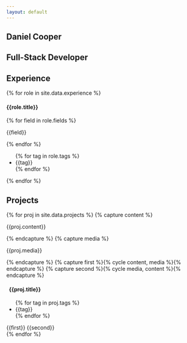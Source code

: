 ```yaml
---
layout: default
---
```

<section id="hero">
	<div class="container">		
		<h1>Daniel Cooper</h1>
		<h2>Full-Stack Developer</h2>
		<h3>
		<i class="fa fa-code timeline-point timeline-bottom" aria-hidden="true"></i>
		<i class="fa fa-database timeline-point timeline-bottom" aria-hidden="true"></i>
		<i class="fa fa-link timeline-point timeline-bottom" aria-hidden="true"></i>
		</h3>
	</div>
</section>
<section class="experience" id="roles">
	<div class="container">
		<h2>Experience</h2>
		<i class="fa fa-chevron-up timeline-point" aria-hidden="true"></i>
		{% for role in site.data.experience %}
		<div class="role {{role.div_class}}">
			<h4>{{role.title}}</h4>
			{% for field in role.fields %}
			<p>{{field}}</p>
			{% endfor %}
			<ul class="tags">
			{% for tag in role.tags %}
				<li>{{tag}}</li>
			{% endfor %}
			</ul>
		</div>
		{% endfor %}
		<i class="fa fa-circle-o timeline-point timeline-bottom" aria-hidden="true"></i>
	</div>
</section>
<section class="off portfolio" id="projects">
	<h2>Projects</h2>
	{% for proj in site.data.projects %}
		{% capture content %} 
			<div class="column half">
				<p>{{proj.content}}</p>
			</div>{% endcapture %}
		{% capture media %}<div class="column half">
				<p>{{proj.media}}</p>
			</div> {% endcapture %}
		{% capture first %}{% cycle content, media %}{% endcapture %}
		{% capture second %}{% cycle media, content %}{% endcapture %}
		<div class="project container">
			<h4><i class="fa {{proj.icon}}" aria-hidden="true"></i>&nbsp; {{proj.title}}</h4>
			<ul class="tags">
			{% for tag in proj.tags %}
				<li>{{tag}}</li>
			{% endfor %}
			</ul>
			{{first}}
			{{second}}
		</div>
	{% endfor %}
</section>